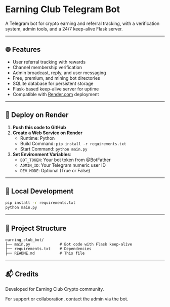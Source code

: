 # Earning Club Telegram Bot

A Telegram bot for crypto earning and referral tracking, with a verification system, admin tools, and a 24/7 keep-alive Flask server.

---

## 🌐 Features

- User referral tracking with rewards
- Channel membership verification
- Admin broadcast, reply, and user messaging
- Free, premium, and mining bot directories
- SQLite database for persistent storage
- Flask-based keep-alive server for uptime
- Compatible with [Render.com](https://render.com) deployment

---

## 🚀 Deploy on Render

1. **Push this code to GitHub**
2. **Create a Web Service on Render**
   - Runtime: Python
   - Build Command: `pip install -r requirements.txt`
   - Start Command: `python main.py`
3. **Set Environment Variables**:
   - `BOT_TOKEN`: Your bot token from @BotFather
   - `ADMIN_ID`: Your Telegram numeric user ID
   - `DEV_MODE`: Optional (True or False)

---

## 🧪 Local Development

```bash
pip install -r requirements.txt
python main.py
```

---

## 📂 Project Structure

```
earning_club_bot/
├── main.py             # Bot code with Flask keep-alive
├── requirements.txt    # Dependencies
├── README.md           # This file
```

---

## 📬 Credits

Developed for Earning Club Crypto community.

For support or collaboration, contact the admin via the bot.
